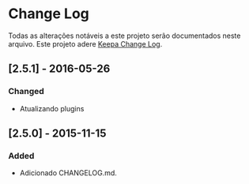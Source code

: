 # Change Log

Todas as alterações notáveis a este projeto serão documentados neste arquivo.
Este projeto adere [Keepa Change Log](http://keepachangelog.com/pt-BR/).

## [2.5.1] - 2016-05-26
### Changed
- Atualizando plugins

## [2.5.0] - 2015-11-15
### Added
- Adicionado CHANGELOG.md.
